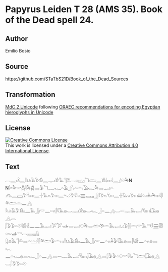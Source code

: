 # Papyrus Leiden T 28 (AMS 35). Book of the Dead spell 24.

## Author 

Emilio Bosio

## Source 

https://github.com/STaTbS21D/Book_of_the_Dead_Sources

## Transformation 

[MdC 2 Unicode](https://statbs21d.github.io/mdc2unicode.html) following [ORAEC recommendations for encoding Egyptian hieroglyphs in Unicode](https://github.com/oraec/recommendations-encoding-hieroglyphs)

## License 

<a rel="license" href="http://creativecommons.org/licenses/by/4.0/"><img alt="Creative Commons License" style="border-width:0" src="https://i.creativecommons.org/l/by/4.0/88x31.png" /></a><br />This work is licensed under a <a rel="license" href="http://creativecommons.org/licenses/by/4.0/">Creative Commons Attribution 4.0 International License</a>.

## Text 

<hiero>𓂋𓈖𓏤𓏎𓈖𓎛𓂓𓏤𓄿𓅱𓀁𓈖𓊃𓏤𓀀𓅓𓊹𓌨𓂋𓏏𓈉𓆓𓂧𓈖𓀀𓌃𓏤𓏥𓇋𓈖𓊨𓇳𓅆N<br>
N𓇋𓏌𓅆𓎡𓆣𓇋𓅆𓆣𓂋𓅱𓆓𓊃𓆑𓏏𓄿𓂾𓏤𓏏𓏛𓏤𓅐𓆑𓅆𓂋𓂝𓏏<br>
𓃹𓈖𓈙𓅱𓄛𓏤𓏥𓈖𓏶𓅓𓏭𓅱𓏥𓈖𓍇𓏌𓅱𓇋𓇋𓏏𓈗𓈘𓈇𓃀𓎛𓅱𓏭𓄛𓏥𓈖𓏶𓅓𓏭𓅱𓏥𓍑𓍑𓏌𓏏𓇔𓏤𓅆𓏥𓇋𓋴𓋬𓂧𓏛𓈖𓂻<br>
𓎛𓂓𓏤𓄿𓅱𓀁𓊪𓈖𓅓𓃀𓏤𓎟𓈖𓏏𓏭𓋴𓇋𓅓𓐍𓂋𓊃𓏤𓀀𓐍𓂋𓆑𓃀𓏏𓈖𓂻𓂋𓍿𓊃𓅓𓂝𓄛𓏤𓏥𓆼𓄿𓐍𓂻𓂋<br>
𓆄𓅱𓅱𓏏𓇳𓇋𓀁𓏎𓈖𓈖𓅓𓂝𓅯𓅯𓊛𓂋𓂝𓇳𓅆𓂋𓂧𓌗𓏛𓅓𓂝𓈎𓅱𓂭𓂭𓏛𓏤𓎡𓅓𓎔𓎛𓈗𓏃𓏏𓏭𓊛𓎡𓂋𓈘𓈇𓊮<br>
𓊮𓊖𓅓𓊹𓌨𓂋𓏏𓈉𓇋𓋴𓋬𓂧𓅱𓏛𓏥𓎛𓂓𓏤𓄿𓀁𓊪𓈖𓅓𓃀𓏤𓎟𓈖𓏏𓏭𓇓𓅱𓇋𓅓𓐍𓂋𓋴𓏤𓀀𓈖𓏏𓏭𓐍𓂋𓆑<br>
𓈖𓏏𓆑𓐍𓂋𓆑𓃀𓏏𓈖𓂻𓂋𓍿𓊃𓅓𓂝𓄛𓏤𓏥𓆄𓄿𓐍𓂻𓂋𓆄𓅱𓅱𓏏𓇳𓎡𓇋𓇋𓏭𓆓𓂧𓆼𓄿𓐍𓂻𓂋𓆄𓅱𓅱𓏏𓇳<br></hiero>